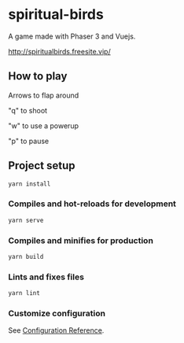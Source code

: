 # spiritual-birds

A game made with Phaser 3 and Vuejs.

<http://spiritualbirds.freesite.vip/>

## How to play

Arrows to flap around

"q" to shoot

"w" to use a powerup

"p" to pause

## Project setup

```bash
yarn install
```

### Compiles and hot-reloads for development

```bash
yarn serve
```

### Compiles and minifies for production

```bash
yarn build
```

### Lints and fixes files

```bash
yarn lint
```

### Customize configuration

See [Configuration Reference](https://cli.vuejs.org/config/).
